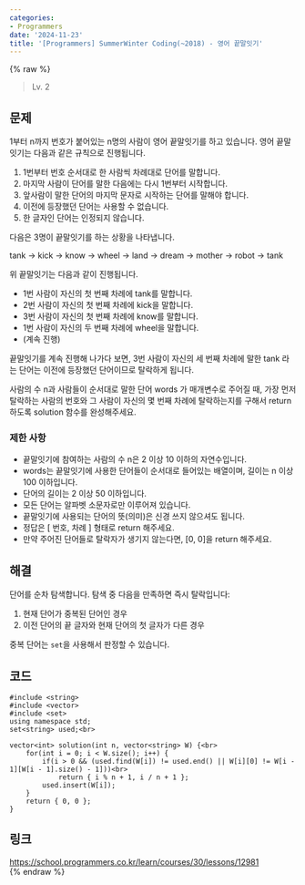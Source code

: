 ```yaml
---
categories:
- Programmers
date: '2024-11-23'
title: '[Programmers] SummerWinter Coding(~2018) - 영어 끝말잇기'
---
```


{% raw %}
> Lv. 2<br>

## 문제
1부터 n까지 번호가 붙어있는 n명의 사람이 영어 끝말잇기를 하고 있습니다. 영어 끝말잇기는 다음과 같은 규칙으로 진행됩니다.

1.  1번부터 번호 순서대로 한 사람씩 차례대로 단어를 말합니다.
2.  마지막 사람이 단어를 말한 다음에는 다시 1번부터 시작합니다.
3.  앞사람이 말한 단어의 마지막 문자로 시작하는 단어를 말해야 합니다.
4.  이전에 등장했던 단어는 사용할 수 없습니다.
5.  한 글자인 단어는 인정되지 않습니다.

다음은 3명이 끝말잇기를 하는 상황을 나타냅니다.

tank → kick → know → wheel → land → dream → mother → robot → tank

위 끝말잇기는 다음과 같이 진행됩니다.

-   1번 사람이 자신의 첫 번째 차례에 tank를 말합니다.
-   2번 사람이 자신의 첫 번째 차례에 kick을 말합니다.
-   3번 사람이 자신의 첫 번째 차례에 know를 말합니다.
-   1번 사람이 자신의 두 번째 차례에 wheel을 말합니다.
-   (계속 진행)

끝말잇기를 계속 진행해 나가다 보면, 3번 사람이 자신의 세 번째 차례에 말한 tank 라는 단어는 이전에 등장했던 단어이므로 탈락하게 됩니다.

사람의 수 n과 사람들이 순서대로 말한 단어 words 가 매개변수로 주어질 때, 가장 먼저 탈락하는 사람의 번호와 그 사람이 자신의 몇 번째 차례에 탈락하는지를 구해서 return 하도록 solution 함수를 완성해주세요.

### 제한 사항
-   끝말잇기에 참여하는 사람의 수 n은 2 이상 10 이하의 자연수입니다.
-   words는 끝말잇기에 사용한 단어들이 순서대로 들어있는 배열이며, 길이는 n 이상 100 이하입니다.
-   단어의 길이는 2 이상 50 이하입니다.
-   모든 단어는 알파벳 소문자로만 이루어져 있습니다.
-   끝말잇기에 사용되는 단어의 뜻(의미)은 신경 쓰지 않으셔도 됩니다.
-   정답은 [ 번호, 차례 ] 형태로 return 해주세요.
-   만약 주어진 단어들로 탈락자가 생기지 않는다면, [0, 0]을 return 해주세요.

## 해결
단어를 순차 탐색합니다. 탐색 중 다음을 만족하면 즉시 탈락입니다:
1. 현재 단어가 중복된 단어인 경우
2. 이전 단어의 끝 글자와 현재 단어의 첫 글자가 다른 경우

중복 단어는 `set`을 사용해서 판정할 수 있습니다.

## 코드
```
#include <string>
#include <vector>
#include <set>
using namespace std;
set<string> used;<br>

vector<int> solution(int n, vector<string> W) {<br>
    for(int i = 0; i < W.size(); i++) {
        if(i > 0 && (used.find(W[i]) != used.end() || W[i][0] != W[i - 1][W[i - 1].size() - 1]))<br>
            return { i % n + 1, i / n + 1 };
        used.insert(W[i]);
    }
    return { 0, 0 };
}
```

## 링크
https://school.programmers.co.kr/learn/courses/30/lessons/12981<br>
{% endraw %}